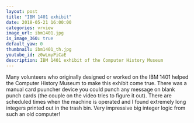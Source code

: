 ```yaml
---
layout: post
title: "IBM 1401 exhibit"
date: 2018-05-21 16:00:00
categories: vrview
image_url: ibm1401.jpg
is_image_360: true
default_yaw: 0
thumbnail: ibm1401_th.jpg
youtube_id: z0wLmyPiCaE
description: IBM 1401 exhibit of the Computer History Museum
---
```

Many volunteers who originally designed or worked on the IBM 1401 helped the Computer History Museum to make this exhibit come true. There was a manual card puuncher device you could punch any message on blank punch cards (the couple on the video tries to figure it out). There are scheduled times when the machine is operated and I found extremely long integers printed out in the trash bin. Very impressive big integer logic from such an old computer!

